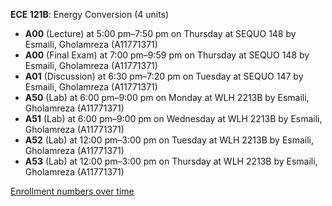 **ECE 121B**: Energy Conversion (4 units)

- **A00** (Lecture) at 5:00 pm–7:50 pm on Thursday at SEQUO 148 by Esmaili, Gholamreza (A11771371)
- **A00** (Final Exam) at 7:00 pm–9:59 pm on Thursday at SEQUO 148 by Esmaili, Gholamreza (A11771371)
- **A01** (Discussion) at 6:30 pm–7:20 pm on Tuesday at SEQUO 147 by Esmaili, Gholamreza (A11771371)
- **A50** (Lab) at 6:00 pm–9:00 pm on Monday at WLH 2213B by Esmaili, Gholamreza (A11771371)
- **A51** (Lab) at 6:00 pm–9:00 pm on Wednesday at WLH 2213B by Esmaili, Gholamreza (A11771371)
- **A52** (Lab) at 12:00 pm–3:00 pm on Tuesday at WLH 2213B by Esmaili, Gholamreza (A11771371)
- **A53** (Lab) at 12:00 pm–3:00 pm on Thursday at WLH 2213B by Esmaili, Gholamreza (A11771371)

[Enrollment numbers over time](./ECE121B.tsv)
